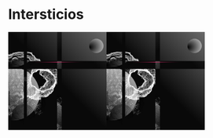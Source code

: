 # Intersticios

<img src="https://github.com/andrusenn/intersticios/blob/master/images/00.png?raw=true" width="200"><img src="https://github.com/andrusenn/intersticios/blob/master/images/00.png?raw=true" width="200">

